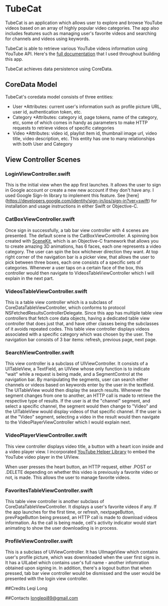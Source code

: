 # TubeCat
TubeCat is an application which allows user to explore and browse YouTube videos based on an array of highly popular video categories. The app also includes features such as managing user's favorite videos and searching for channels and videos using keywords.

TubeCat is able to retrieve various YouTube videos information using YouTube API. Here's the [full documentation](https://developers.google.com/youtube/v3/docs/) that I used throughout building this app.

TubeCat achieves data persistence using CoreData.


## CoreData Model
TubeCat's coredata model consists of three entities: 
- User
    *Attributes: current user's information such as profile picture URL, user id, authentication token, etc.
- Category 
    *Attributes: category id, page tokens, name of the category, etc, some of which comes in handy as parameters to make HTTP requests to retrieve videos of specific categories
- Video
    *Attributes: video id, playlist item id, thumbnail image url, video title, video description, etc. This entity has one to many relationships with both User and Category

## View Controller Scenes 

### LoginViewController.swift
This is the initial view when the app first launches. It allows the user to sign in Google account or create a new new account if they don't have any. I used Google Sign-In library to implement this feature. See [here] (https://developers.google.com/identity/sign-in/ios/sign-in?ver=swift) for installation and usage instructions in either Swift or Objective-C.

### CatBoxViewController.swift
Once sign in successfully, a tab bar view controller with 4 scenes are presented. The default scene is the CatBoxViewController. A spinning box created with [SceneKit](https://developer.apple.com/library/ios/documentation/SceneKit/Reference/SceneKit_Framework/), which is an Objective-C framework that allows you to create amazing 3D animations, has 6 faces, each one represents a video category. The user can spin the box whichever direction they want. At top right corner of the navigation bar is a picker view, that allows the user to pick between three boxes, each one consists of a specific sets of categories. Whenever a user taps on a certain face of the box, this controller would then navigate to VideosTableViewController which I will explain in the next part.

### VideosTableViewController.swift
This is a table view controller which is a subclass of CoreDataTableViewController, which conforms to protocol NSFetchedResultsControllerDelegate. Since this app has multiple table view controllers that fetch core data objects, having a dedicated table view controller that does just that, and have other classes being the subclasses of it avoids repeated codes. This table view controller displays videos associated with a specific category which was chosen by the user. The navigation bar consists of 3 bar items: refresh, previous page, next page. 

### SearchViewController.swift
This view controller is a subclass of UIViewController. It consists of a UITableView, a TextField, an UIView whose only function is to indicate "wait" while a request is being made, and a SegmentControl at the navigation bar. By manipulating the segments, user can search either channels or videos based on keywords enter by the user in the textfield. The UITableView would then display the search results. Whenever the segment changes from one to another, an HTTP call is made to retrieve the respective type of results. If the user is at the "channel" segment, and select a specific channel, the segment would then change to "Video" and the UITableView would display videos of that specific channel. If the user is at the "Video" segment, selecting a video in the result would then navigate to the VideoPlayerViewController which I would explain next.

### VideoPlayerViewController.swift
This view controller displays video title, a button with a heart icon inside and a video player view. I incorporated [YouTube Helper Library](https://developers.google.com/youtube/v3/guides/ios_youtube_helper) to embed the YouTube video player in the UIView. 
    
When user presses the heart button, an HTTP request, either .POST or .DELETE depending on whether this video is previously a favorite video or not, is made. This allows the user to manage favorite videos.

### FavoritesTableViewController.swift
This table view controller is another subclass of CoreDataTableViewController. It displays a user's favorite videos if any. If the app launches for the first time, or refresh, nextpageButton, prevPageButton being pressed, an HTTP call is made to download videos information. As the call is being made, cell's activity indicator would start animating to show the user downloading is in process.

### ProfileViewController.swift
This is a subclass of UIViewController. It has UIImageView which contains user's profile picture, which was downnloaded when the user first signs in. It has a UILabel which contains user's full name - another infomration obtained upon signing in. In addition, there's a logout button that when pressed, tab bar view controller would be dismissed and the user would be presented with the login view controller. 

##Credits 
Leqi Long

##Contacts
longleqi89@gmail.com





